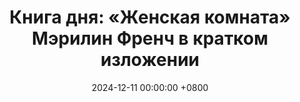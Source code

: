 ---
title: "Книга дня: «Женская комната» Мэрилин Френч в кратком изложении"
description: >-
  🌸 «Женская комната» — глубоко эмоциональный роман Мэрилин Френч, раскрывающий сложные переживания и взаимоотношения женщин через призму личных испытаний и внутренней силы. Книга "Женская комната" раскрывает силу женщин и феминизм. Обзор идей для личностного роста и вдохновения.
date: 2024-12-11 00:00:00 +0800
categories: [Мышление, Конспекты-книг]
tags:
  [
    женская-комната,
    мэрилин-френч,
    феминизм,
    женская-сила,
    саморазвитие,
    женские-права,
    личностный-рост,
    женская-литература,
    самопознание,
    материнство,
    развод,
    женская-идентичность,
    классика-феминизма,
    женские-истории,
    вдохновение
  ]
image: 
alt: Обложка книги Женская комната Мэрилин Френч
fallback:
  - 
  - 
---